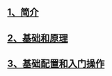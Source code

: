 ## [1、简介](./intro.md '简介')

## [2、基础和原理](./theory.md '基础和原理')

## [3、基础配置和入门操作](./workflow.md '基础配置和入门操作')